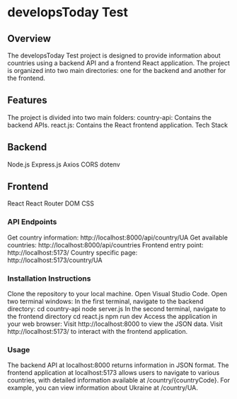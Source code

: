# developsToday Test
## Overview
The developsToday Test project is designed to provide information about countries using a backend API and a frontend React application. The project is organized into two main directories: one for the backend and another for the frontend.

## Features
The project is divided into two main folders:
country-api: Contains the backend APIs.
react.js: Contains the React frontend application.
Tech Stack
## Backend
Node.js
Express.js
Axios
CORS
dotenv
## Frontend
React
React Router DOM
CSS
### API Endpoints
Get country information: http://localhost:8000/api/country/UA
Get available countries: http://localhost:8000/api/countries
Frontend entry point: http://localhost:5173/
Country specific page: http://localhost:5173/country/UA
### Installation Instructions
Clone the repository to your local machine.
Open Visual Studio Code.
Open two terminal windows:
In the first terminal, navigate to the backend directory:
cd country-api
node server.js
In the second terminal, navigate to the frontend directory
cd react.js
npm run dev
Access the application in your web browser:
Visit http://localhost:8000 to view the JSON data.
Visit http://localhost:5173/ to interact with the frontend application.
### Usage
The backend API at localhost:8000 returns information in JSON format.
The frontend application at localhost:5173 allows users to navigate to various countries, with detailed information available at /country/{countryCode}. For example, you can view information about Ukraine at /country/UA.
